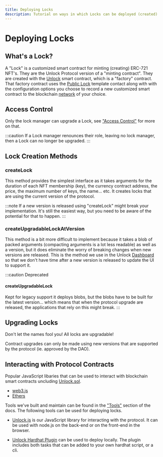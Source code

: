 ```yaml
---
title: Deploying Locks
description: Tutorial on ways in which Locks can be deployed (created) with Unlock Protocol and the methods used to do so.
---
```


# Deploying Locks

## What's a Lock?
A "Lock" is a customized smart contract for minting (creating) ERC-721 NFT's. They are the Unlock Protocol version of a "minting contract". They are created with the [Unlock](../../core-protocol/unlock/) smart contract, which is a "factory" contract. That factory contract uses the [Public Lock](../../core-protocol/public-lock/) template contact along with
with the configuration options you choose to record a new customized
smart contract to the blockchain [network](../../core-protocol/unlock/networks) of your choice.

## Access Control
Only the lock manager can upgrade a Lock, see ["Access Control"](../../core-protocol/public-lock/access-control/) for more on that.

:::caution
If a Lock manager renounces their role, leaving no lock manager, then a Lock can no longer be
upgraded.
:::

## Lock Creation Methods

### createLock
This method provides the simplest interface as it takes arguments for the duration of each NFT membership (key), the currency contract address, the price, the maximum number of keys, the name... etc. It creates locks that are using the current version of the protocol.

:::note
If a new version is released using "createLock" might break your  implementation. It's still the easiest way, but you need to be aware
of the potential for that to happen.
:::

### createUpgradableLockAtVersion
This method is a bit more difficult to implement because it takes a blob of packed arguments (compacting arguments is a lot less readable) as well as a version, but it does eliminate the worry of breaking changes when new versions are released. This is the method we use in the Unlock [Dashboard](../../tools/dashboard/) so that we don't have time after
a new version is released to update the UI to support it.

:::caution Deprecated
#### createUpgradableLock
Kept for legacy support it deploys blobs, but the blobs have to be built for the latest version... which means that when the protocol upgrade are released, the applications that rely on this might break.
:::

## Upgrading Locks
Don't let the names fool you! All locks are upgradable!

Contract upgrades can only be made using new versions that are supported by the protocol (ie. approved by the DAO).

## Interacting with Protocol Contracts

Popular JavaScript libaries that can be used to interact with blockchain smart
contracts uncluding [Unlock.sol](../../core-protocol/unlock/). 

- [web3.js](https://web3js.readthedocs.io/)
- [Ethers](https://docs.ethers.io/)

Tools we've built and maintain can be found in the ["Tools"](../../tools/) section of the docs. The following tools can be used for deploying locks.

- [Unlock.js](../../tools/unlock.js) is our JavaScript library for interacting
   with the protocol. It can be used with node.js on the back-end or on the
   front-end in the browser.

- [Unlock Hardhat Plugin](../../tutorials/smart-contracts/deploying-locally) can
  be used to deploy locally. The plugin includes both tasks that can be added to your own hardhat script, or a cli.
